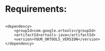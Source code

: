 <h1>Requirements:</h1>

<code>
&lt;dependency&gt;
    &lt;groupId&gt;com.google.ortools&lt;/groupId&gt;
    &lt;artifactId&gt;ortools-java&lt;/artifactId&gt;
    &lt;version&gt;YOUR_ORTOOLS_VERSION&lt;/version&gt;
&lt;/dependency&gt;
</code>
